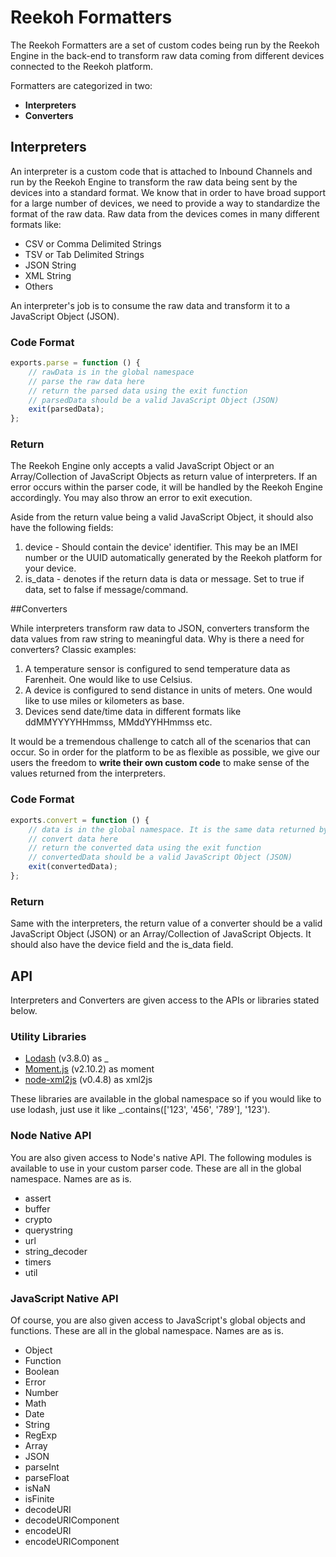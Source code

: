 # Reekoh Formatters
The Reekoh Formatters are a set of custom codes being run by the Reekoh Engine in the back-end to transform raw data coming from different devices connected to the Reekoh platform. 
 
Formatters are categorized in two:
 * **Interpreters**
 * **Converters**

## Interpreters

An interpreter is a custom code that is attached to Inbound Channels and run by the Reekoh Engine to transform the raw data being sent by the devices into a standard format. We know that in order to have broad support for a large number of devices, we need to provide a way to standardize the format of the raw data. Raw data from the devices comes in many different formats like:

* CSV or Comma Delimited Strings
* TSV or Tab Delimited Strings
* JSON String
* XML String
* Others

An interpreter's job is to consume the raw data and transform it to a JavaScript Object (JSON).
 
### Code Format

```javascript
exports.parse = function () {
	// rawData is in the global namespace
	// parse the raw data here
	// return the parsed data using the exit function
	// parsedData should be a valid JavaScript Object (JSON)
	exit(parsedData);
};
```

### Return

The Reekoh Engine only accepts a valid JavaScript Object or an Array/Collection of JavaScript Objects as return value of interpreters. If an error occurs within the parser code, it will be handled by the Reekoh Engine accordingly. You may also throw an error to exit execution.

Aside from the return value being a valid JavaScript Object, it should also have the following fields:

1. device - Should contain the device' identifier. This may be an IMEI number or the UUID automatically generated by the Reekoh platform for your device.
2. is_data - denotes if the return data is data or message. Set to true if data, set to false if message/command.

##Converters

While interpreters transform raw data to JSON, converters transform the data values from raw string to meaningful data. Why is there a need for converters? Classic examples:

1. A temperature sensor is configured to send temperature data as Farenheit. One would like to use Celsius.
2. A device is configured to send distance in units of meters. One would like to use miles or kilometers as base.
3. Devices send date/time data in different formats like ddMMYYYYHHmmss, MMddYYHHmmss etc.

It would be a tremendous challenge to catch all of the scenarios that can occur. So in order for the platform to be as flexible as possible, we give our users the freedom to **write their own custom code** to make sense of the values returned from the interpreters.

### Code Format

```javascript
exports.convert = function () {
	// data is in the global namespace. It is the same data returned by the interpreter
	// convert data here
	// return the converted data using the exit function
	// convertedData should be a valid JavaScript Object (JSON)
	exit(convertedData);
};
```

### Return

Same with the interpreters, the return value of a converter should be a valid JavaScript Object (JSON) or an Array/Collection of JavaScript Objects. It should also have the device field and the is_data field.

## API

Interpreters and Converters are given access to the APIs or libraries stated below.

### Utility Libraries

* [Lodash](https://lodash.com) (v3.8.0) as _
* [Moment.js](http://momentjs.com) (v2.10.2) as moment
* [node-xml2js](https://github.com/Leonidas-from-XIV/node-xml2js) (v0.4.8) as xml2js

These libraries are available in the global namespace so if you would like to use lodash, just use it like _.contains(['123', '456', '789'], '123').

### Node Native API

You are also given access to Node's native API. The following modules is available to use in your custom parser code. These are all in the global namespace. Names are as is.

* assert
* buffer
* crypto
* querystring
* url
* string_decoder
* timers
* util

### JavaScript Native API

Of course, you are also given access to JavaScript's global objects and functions. These are all in the global namespace. Names are as is.

* Object
* Function
* Boolean
* Error
* Number
* Math
* Date
* String
* RegExp
* Array
* JSON
* parseInt
* parseFloat
* isNaN
* isFinite
* decodeURI
* decodeURIComponent
* encodeURI
* encodeURIComponent